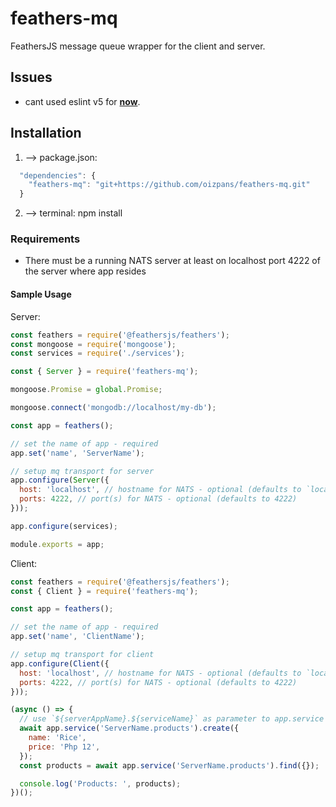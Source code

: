 # feathers-mq
FeathersJS message queue wrapper for the client and server.


## Issues
- cant used eslint v5 for **[now](https://github.com/airbnb/javascript/issues/1845)**.

## Installation
1. --> package.json:
```js
  "dependencies": {
    "feathers-mq": "git+https://github.com/oizpans/feathers-mq.git"
  }
```
2. --> terminal: npm install

### Requirements
* There must be a running NATS server at least on localhost port 4222 of the server where app resides

#### Sample Usage

Server:
```js
const feathers = require('@feathersjs/feathers');
const mongoose = require('mongoose');
const services = require('./services');

const { Server } = require('feathers-mq');

mongoose.Promise = global.Promise;

mongoose.connect('mongodb://localhost/my-db');

const app = feathers();

// set the name of app - required
app.set('name', 'ServerName');

// setup mq transport for server
app.configure(Server({
  host: 'localhost', // hostname for NATS - optional (defaults to `localhost`)
  ports: 4222, // port(s) for NATS - optional (defaults to 4222)
}));

app.configure(services);

module.exports = app;
```

Client:
```js
const feathers = require('@feathersjs/feathers');
const { Client } = require('feathers-mq');

const app = feathers();

// set the name of app - required
app.set('name', 'ClientName');

// setup mq transport for client
app.configure(Client({
  host: 'localhost', // hostname for NATS - optional (defaults to `localhost`)
  ports: 4222, // port(s) for NATS - optional (defaults to 4222)
}));

(async () => {
  // use `${serverAppName}.${serviceName}` as parameter to app.service
  await app.service('ServerName.products').create({
    name: 'Rice',
    price: 'Php 12',
  });
  const products = await app.service('ServerName.products').find({});

  console.log('Products: ', products);
})();
```
